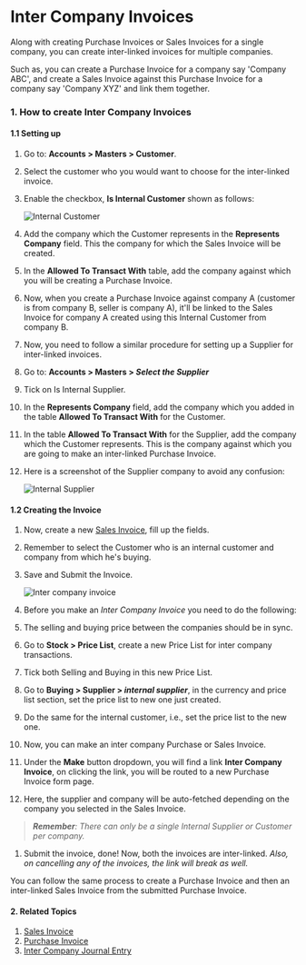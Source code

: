 <!-- add-breadcrumbs -->

# Inter Company Invoices

Along with creating Purchase Invoices or Sales Invoices for a single company, you can create inter-linked invoices for multiple companies.

Such as, you can create a Purchase Invoice for a company say 'Company ABC', and create a Sales Invoice against this Purchase Invoice for a company say 'Company XYZ' and link them together.

### 1. How to create Inter Company Invoices
#### 1.1 Setting up
1. Go to: **Accounts > Masters > Customer**.
1. Select the customer who you would want to choose for the inter-linked invoice.
1. Enable the checkbox, **Is Internal Customer** shown as follows:

    <img class="screenshot" alt="Internal Customer" src="{{docs_base_url}}/assets/img/accounts/make-internal-customer.png">

1. Add the company which the Customer represents in the **Represents Company** field. This the company for which the Sales Invoice will be created.
1. In the **Allowed To Transact With** table, add the company against which you will be creating a Purchase Invoice. 
1. Now, when you create a Purchase Invoice against company A (customer is from company B, seller is company A), it'll be linked to the Sales Invoice for company A created using this Internal Customer from company B.
1. Now, you need to follow a similar procedure for setting up a Supplier for inter-linked invoices.
1. Go to: **Accounts > Masters > *Select the Supplier***
1. Tick on 	Is Internal Supplier.
1. In the **Represents Company** field, add the company which you added in the table **Allowed To Transact With** for the Customer.
1. In the table **Allowed To Transact With** for the Supplier, add the company which the Customer represents. This is the company against which you are going to make an inter-linked Purchase Invoice.
1. Here is a screenshot of the Supplier company to avoid any confusion:

    <img class="screenshot" alt="Internal Supplier" src="{{docs_base_url}}/assets/img/accounts/make-internal-supplier.png">

#### 1.2 Creating the Invoice
1. Now, create a new [Sales Invoice](/docs/user/manual/en/accounts/sales-invoice), fill up the fields.
1. Remember to select the Customer who is an internal customer and company from which he's buying.
1. Save and Submit the Invoice.

    <img class="screenshot" alt="Inter company invoice" src="{{docs_base_url}}/assets/img/accounts/make-inter-company-invoice.png">

1. Before you make an *Inter Company Invoice* you need to do the following:
  1. The selling and buying price between the companies should be in sync.
  1. Go to **Stock > Price List**, create a new Price List for inter company transactions.
  1. Tick both Selling and Buying in this new Price List.
  1. Go to **Buying > Supplier > *internal supplier***, in the currency and price list section, set the price list to new one just created.
  1. Do the same for the internal customer, i.e., set the price list to the new one.
  1. Now, you can make an inter company Purchase or Sales Invoice.
1. Under the **Make** button dropdown, you will find a link **Inter Company Invoice**, on clicking the link, you will be routed to a new Purchase Invoice form page.
1. Here, the supplier and company will be auto-fetched depending on the company you selected in the Sales Invoice.
> ***Remember**: There can only be a single Internal Supplier or Customer per company.*
1. Submit the invoice, done! Now, both the invoices are inter-linked. *Also, on cancelling any of the invoices, the link will break as well.*

You can follow the same process to create a Purchase Invoice and then an inter-linked Sales Invoice from the submitted Purchase Invoice.

#### 2. Related Topics
1. [Sales Invoice](/docs/user/manual/en/accounts/sales-invoice)
1. [Purchase Invoice](/docs/user/manual/en/accounts/purchase-invoice)
1. [Inter Company Journal Entry](/docs/user/manual/en/accounts/inter-company-journal-entry)
